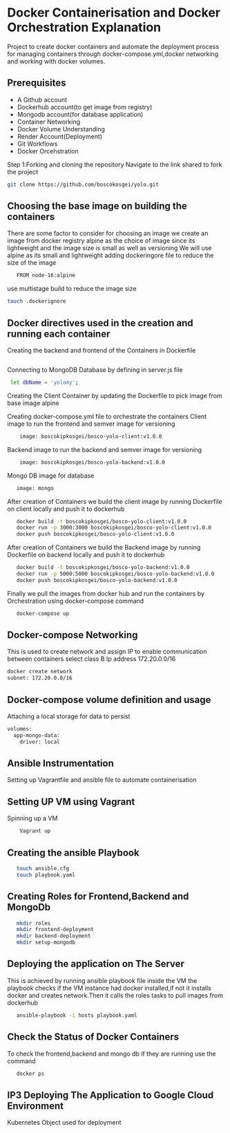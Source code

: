 
# Docker Containerisation and  Docker Orchestration Explanation
Project to create docker containers and automate the deployment process for managing containers through docker-compose.yml,docker networking and working with docker volumes.


## Prerequisites
- A Github account
- Dockerhub account(to get image from registry)
- Mongodb account(for database application)
- Container Networking
- Docker Volume Understanding
- Render Account(Deployment)
- Git Workflows
- Docker Orcehstration

Step 1:Forking and cloning the repository
   Navigate to the link shared to fork the project
```bash
git clone https://github.com/boscokosgei/yolo.git
```
## Choosing the base image on building the containers
There are some factor to consider for choosing an image
 we create an image from docker registry alpine as the choice of image
 since its lightweight and the image size is small as well as versioning
 We will use alpine as its small and lightweight
 adding dockeringore file to reduce the size of the image
```bash
   FROM node-16:alpine
```
  use multistage build to reduce the image size
```sh
touch .dockerignore
```
## Docker directives used in the creation and running each container

Creating the backend and frontend of the Containers
in Dockerfile
```sh FROM node:16-alpine AS build 

```
Connecting to MongoDB Database by defining in server.js file
```sh
 let dbName = 'yolomy';
```
Creating the Client Container by updating the Dockerfile to pick image from base image alpine

Creating docker-compose.yml file to orchestrate the containers
Client image to run the frontend and semver image for versioning
```sh
    image: boscokipkosgei/bosco-yolo-client:v1.0.0
```
Backend image to run the backend and semver image for versioning
```sh
    image: boscokipkosgei/bosco-yolo-backend:v1.0.0
```
Mongo DB image for database
```sh
   image: mongo
```
After creation of Containers we build the client image by running Dockerfile on client locally and push it to dockerhub
```sh
   docker build -t boscokipkosgei/bosco-yolo-client:v1.0.0
   docker run -p 3000:3000 boscokipkosgei/bosco-yolo-client:v1.0.0
   docker push boscokipkosgei/bosco-yolo-client:v1.0.0
```
After creation of Containers we build the Backend image by running Dockerfile on backend locally and push it to dockerhub
```sh
   docker build -t boscokipkosgei/bosco-yolo-backend:v1.0.0
   docker run -p 5000:5000 boscokipkosgei/bosco-yolo-backend:v1.0.0
   docker push boscokipkosgei/bosco-yolo-backend:v1.0.0
```
Finally we pull the images from docker hub and run the containers by Orchestration using docker-compose command
```sh
   docker-compose up
```
## Docker-compose Networking
This is used to create network and assign  IP to enable communication between containers
select class B Ip address 172.20.0.0/16
```bash
docker create network
subnet: 172.20.0.0/16
```

## Docker-compose volume definition and usage
Attaching a local storage for data to persist
```sh
volumes:
  app-mongo-data:
    driver: local
```
## Ansible Instrumentation
Setting up Vagrantfile and ansible file to automate containerisation
## Setting UP VM using Vagrant
 Spinning up a VM
```sh
    Vagrant up
```
## Creating the ansible Playbook
```sh
   touch ansible.cfg
   touch playbook.yaml
```
## Creating Roles for Frontend,Backend and MongoDb
```sh
   mkdir roles
   mkdir frontend-deployment
   mkdir backend-deployment
   mkdir setup-mongodb
```
## Deploying the application on The Server
  This is achieved by running ansible playbook file inside the VM
  the playbook checks if the VM instance had docker installed,if not it installs docker and creates network.Then it calls the roles tasks to pull images from dockerhub
  ```sh
     ansible-playbook -i hosts playbook.yaml
  ```
## Check the Status of Docker Containers
 To check the frontend,backend and mongo db if they are running use the command
```sh
   docker ps
```
## IP3 Deploying The Application to Google Cloud Environment
 Kubernetes Object used for deployment
```sh
```





